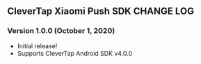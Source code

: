 ## CleverTap Xiaomi Push SDK CHANGE LOG

### Version 1.0.0 (October 1, 2020)

* Initial release!
* Supports CleverTap Android SDK v4.0.0
